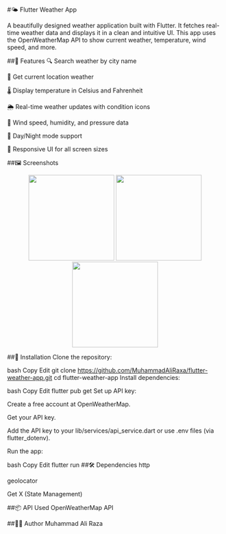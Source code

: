 #🌤️ Flutter Weather App

A beautifully designed weather application built with Flutter. It fetches real-time weather data and displays it in a clean and intuitive UI. This app uses the OpenWeatherMap API to show current weather, temperature, wind speed, and more.

##🚀 Features
🔍 Search weather by city name

📍 Get current location weather

🌡️ Display temperature in Celsius and Fahrenheit

🌦️ Real-time weather updates with condition icons

🧭 Wind speed, humidity, and pressure data

🌙 Day/Night mode support

📱 Responsive UI for all screen sizes

##🖼️ Screenshots
<p align="center">
  <img src="https://github.com/user-attachments/assets/f0ae3198-1515-4c66-b8a8-fd4dc2d3a98b" width="200"/>
  <img src="https://github.com/user-attachments/assets/b990886f-b964-4330-9aea-6f71ee127995" width="200"/>
  <img src="https://github.com/user-attachments/assets/f82c6f30-3b58-4d77-b167-4493ec502bfd" width="200"/>
</p>

##🔧 Installation
Clone the repository:

bash
Copy
Edit
git clone https://github.com/MuhammadAliRaxa/flutter-weather-app.git
cd flutter-weather-app
Install dependencies:

bash
Copy
Edit
flutter pub get
Set up API key:

Create a free account at OpenWeatherMap.

Get your API key.

Add the API key to your lib/services/api_service.dart or use .env files (via flutter_dotenv).

Run the app:

bash
Copy
Edit
flutter run
##🛠️ Dependencies
http

geolocator

Get X (State Management)

##📦 API Used
OpenWeatherMap API

##👨‍💻 Author
 Muhammad Ali Raza


